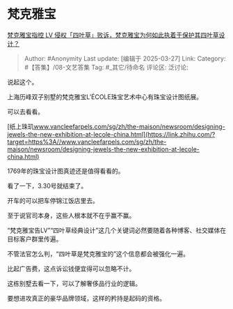 # 梵克雅宝
[梵克雅宝指控 LV 侵权「四叶草」败诉，梵克雅宝为何如此执着于保护其四叶草设计？](https://www.zhihu.com/question/15409237084/answer/131426064755)

> Author: #Anonymity
> Last update: [编辑于 2025-03-27]
> Link:
> Category: #【答集】/08-文艺答集 
> Tag: #_其它/待命名 
> 评论区:
> 泛讨论:

说起这个。

上海历峰双子别墅的梵克雅宝L’ÉCOLE珠宝艺术中心有珠宝设计图纸展。

可以去看看。

[纸上珠玑​www.vancleefarpels.com/sg/zh/the-maison/newsroom/designing-jewels-the-new-exhibition-at-lecole-china.html](https://link.zhihu.com/?target=https%3A//www.vancleefarpels.com/sg/zh/the-maison/newsroom/designing-jewels-the-new-exhibition-at-lecole-china.html)

1769年的珠宝设计图真迹还是值得看看的。

看了一下，3.30号就结束了。

开车的可以把车停锦江饭店里去。

  

至于说官司本身，这些人根本就不在乎赢不赢。

“梵克雅宝告LV”“四叶草经典设计”这几个关键词必然要随着各种博客、社交媒体在目标客户群里传遍。

不管法官怎么判，“四叶草是梵克雅宝的”这个信息都会被强化一遍。

比起广告费，这点诉讼钱便宜得可以忽略不计。

  

这栋别墅去看一下，可以了解奢侈品行业的逻辑。

要想进攻真正的豪华品牌领域，这样的矜持是起码的资格。
